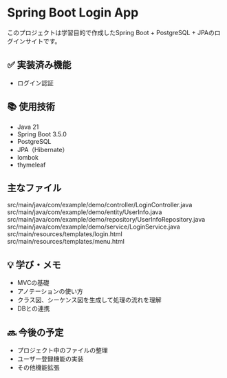 # Spring Boot Login App
このプロジェクトは学習目的で作成したSpring Boot + PostgreSQL + JPAのログインサイトです。

## ✅ 実装済み機能
- ログイン認証

## 📚 使用技術
- Java 21
- Spring Boot 3.5.0
- PostgreSQL
- JPA（Hibernate）
- lombok
- thymeleaf

## 主なファイル
src/main/java/com/example/demo/controller/LoginController.java
src/main/java/com/example/demo/entity/UserInfo.java
src/main/java/com/example/demo/repository/UserInfoRepository.java
src/main/java/com/example/demo/service/LoginService.java
src/main/resources/templates/login.html
src/main/resources/templates/menu.html

## 💡 学び・メモ
- MVCの基礎
- アノテーションの使い方
- クラス図、シーケンス図を生成して処理の流れを理解
- DBとの連携

## 🔜 今後の予定
- プロジェクト中のファイルの整理
- ユーザー登録機能の実装
- その他機能拡張